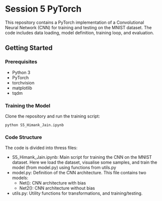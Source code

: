 # Session 5 PyTorch

This repository contains a PyTorch implementation of a Convolutional Neural Network (CNN) for training and testing on the MNIST dataset. The code includes data loading, model definition, training loop, and evaluation.

## Getting Started

### Prerequisites

- Python 3
- PyTorch
- torchvision
- matplotlib
- tqdm

### Training the Model
Clone the repository and run the training script:<br>
```
python S5_Himank_Jain.ipynb

```
### Code Structure
The code is divided into thress files:
- S5_Himank_Jain.ipynb: Main script for training the CNN on the MNIST dataset. Here we load the dataset, visualise some samples, and train the model (from model.py) using functions from utils.py
- model.py: Definition of the CNN architecture. This file contains two models:
  - Net(): CNN architecture with bias
  - Net2(): CNN architecture without bias
- utils.py: Utility functions for transformations, and training/testing.
